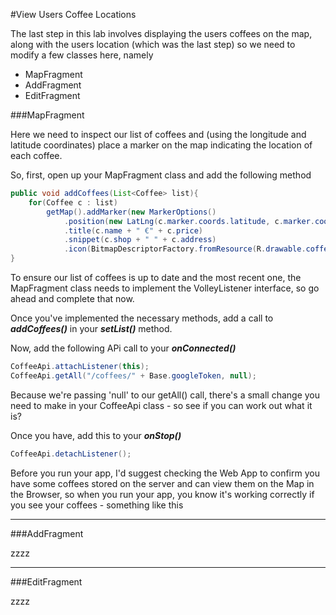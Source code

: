 #View Users Coffee Locations

The last step in this lab involves displaying the users coffees on the map, along with the users location (which was the last step) so we need to modify a few classes here, namely

- MapFragment
- AddFragment
- EditFragment

###MapFragment

Here we need to inspect our list of coffees and (using the longitude and latitude coordinates) place a marker on the map indicating the location of each coffee.

So, first, open up your MapFragment class and add the following method

~~~java
public void addCoffees(List<Coffee> list){ 
    for(Coffee c : list) 
        getMap().addMarker(new MarkerOptions() 
            .position(new LatLng(c.marker.coords.latitude, c.marker.coords.longitude)) 
            .title(c.name + " €" + c.price) 
            .snippet(c.shop + " " + c.address)                 
            .icon(BitmapDescriptorFactory.fromResource(R.drawable.coffee)));
}
~~~

To ensure our list of coffees is up to date and the most recent one, the MapFragment class needs to implement the VolleyListener interface, so go ahead and complete that now.

Once you've implemented the necessary methods, add a call to **_addCoffees()_** in your **_setList()_** method.

Now, add the following APi call to your **_onConnected()_**  

~~~java
CoffeeApi.attachListener(this);
CoffeeApi.getAll("/coffees/" + Base.googleToken, null);
~~~

Because we're passing 'null' to our getAll() call, there's a small change you need to make in your CoffeeApi class - so see if you can work out what it is?


Once you have, add this to your **_onStop()_**

~~~java
CoffeeApi.detachListener();
~~~

Before you run your app, I'd suggest checking the Web App to confirm you have some coffees stored on the server and can view them on the Map in the Browser, so when you run your app, you know it's working correctly if you see your coffees - something like this



---

###AddFragment

zzzz

---

###EditFragment

zzzz


